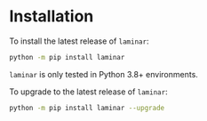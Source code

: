 # Installation

To install the latest release of `laminar`:

```bash
python -m pip install laminar
```

`laminar` is only tested in Python 3.8+ environments.

To upgrade to the latest release of `laminar`:

```bash
python -m pip install laminar --upgrade
```
